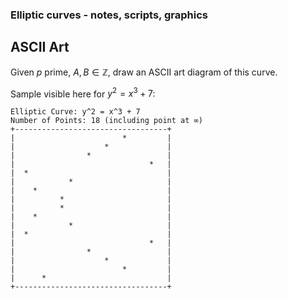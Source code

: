 ### Elliptic curves - notes, scripts, graphics

## ASCII Art

Given $p$ prime, $A, B \in \mathbb{Z}$, draw an ASCII art diagram of this curve.

Sample visible here for $y^2 = x^3 + 7$:

```
Elliptic Curve: y^2 = x^3 + 7
Number of Points: 18 (including point at ∞)
+----------------------------------+
|                        *         |
|                    *             |
|                *                 |
|                              *   |
|  *                               |
|            *                     |
|    *                             |
|          *                       |
|          *                       |
|    *                             |
|            *                     |
|  *                               |
|                              *   |
|                *                 |
|                    *             |
|                        *         |
|      *                           |
+----------------------------------+
```
